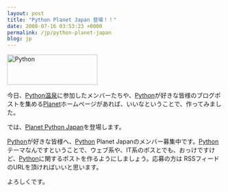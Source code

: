 ```yaml
---
layout: post
title: "Python Planet Japan 登場！！"
date: 2008-07-16 03:53:23 +0000
permalink: /jp/python-planet-japan
blog: jp
---
```


<p><img src="http://planetpythonjp.ianlewis.org/images/python-logo.gif" alt="Python" width="211" height="71" /></p>
<p>今日、<a href="http://pyspa.org/">Python温泉</a>に参加したメンバーたちや、<a href="http://www.python.org/" title="Python">Python</a>が好きな皆様のブログポストを集める<a href="http://www.planetplanet.org/">Planet</a>ホームページがあれば、いいなということで、作ってみました。</p>
<p>では、<a href="http://planetpythonjp.ianlewis.org/">Planet Python Japan</a><a href="http://planetpythonjp.ianlewis.org/"></a>を登場します。</p>
<p><a href="http://www.python.org/" title="Python">Python</a>が好きな皆様へ、<a href="http://www.python.org/" title="Python">Python</a> Planet Japanのメンバー募集中です。<a href="http://www.python.org/" title="Python">Python</a>テーマなんですということで、ウェブ系や、IT系のボスとでも、おっけですけど、<a href="http://www.python.org/" title="Python">Python</a>に関するポストを作るようにしましょう。応募の方は RSSフィードのURLを頂ければいいと思います。</p>
<p>よろしくです。</p>
<div class="sharethis">
        <script type="text/javascript" language="javascript">
          SHARETHIS.addEntry( {
            title : 'Python Planet Japan 登場！！',
              url   : 'http://www.ianlewis.org/jp/python-planet-japan'}, 
            { button: true }
          ) ;
        </script></div>
